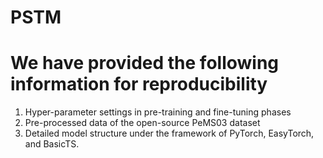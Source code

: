 # PSTM
# We have provided the following information for reproducibility
1. Hyper-parameter settings in pre-training and fine-tuning phases
2. Pre-processed data of the open-source PeMS03 dataset
3. Detailed model structure under the framework of PyTorch, EasyTorch, and BasicTS.
